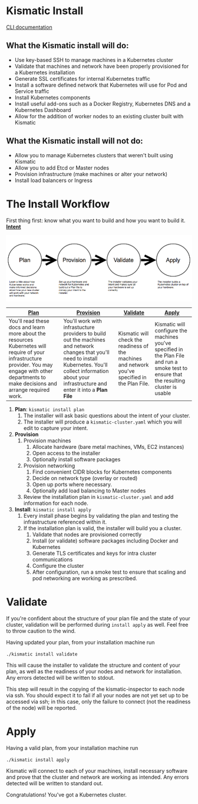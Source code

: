 # Kismatic Install

[CLI documentation](../cli-docs)

## What the Kismatic install will do:

* Use key-based SSH to manage machines in a Kubernetes cluster
* Validate that machines and network have been properly provisioned for a Kubernetes installation
* Generate SSL certificates for internal Kubernetes traffic
* Install a software defined network that Kubernetes will use for Pod and Service traffic
* Install Kubernetes components
* Install useful add-ons such as a Docker Registry, Kubernetes DNS and a Kubernetes Dashboard
* Allow for the addition of worker nodes to an existing cluster built with Kismatic

## What the Kismatic install will **not** do:

* Allow you to manage Kubernetes clusters that weren't built using Kismatic
* Allow you to add Etcd or Master nodes
* Provision infrastructure (make machines or alter your network)
* Install load balancers or Ingress

# The Install Workflow

First thing first: know what you want to build and how you want to build it.
**[Intent](INTENT.md)**

![High-level workflow](installer-workflow.png)

| [Plan](PLAN.md) | [Provision](PROVISION.md) | [Validate](#validate) | [Apply](#apply) |
| --- | --- | --- | --- |
| You'll read these docs and learn more about the resources Kubernetes will require of your infrastructure provider. You may engage with other departments to make decisions and arrange required work. | You'll work with infrastucture providers to build out the machines and network changes that you'll need to install Kubernetes. You'll collect information about your infrastructure and enter it into a **Plan File** | Kismatic will check the readiness of the machines and network you've specified in the Plan File. | Kismatic will configure the machines you've specified in the Plan File and run a smoke test to ensure that the resulting cluster is usable |

1. **Plan**: `kismatic install plan`
   1. The installer will ask basic questions about the intent of your cluster.
   2. The installer will produce a `kismatic-cluster.yaml` which you will edit to capture your intent.
2. **Provision**
   1. Provision machines
      1. Allocate hardware (bare metal machines, VMs, EC2 instances)
      2. Open access to the installer
      3. Optionally install software packages
   2. Provision networking
      1. Find convenient CIDR blocks for Kubernetes components
      2. Decide on network type (overlay or routed)
      3. Open up ports where necessary.
      4. Optionally add load balancing to Master nodes
   3. Review the installation plan in `kismatic-cluster.yaml` and add information for each node.
3. **Install**: `kismatic install apply`
   1. Every install phase begins by validating the plan and testing the infrastructure referenced within it.
   2. If the installation plan is valid, the installer will build you a cluster.
      1. Validate that nodes are provisioned correctly
      2. Install (or validate) software packages including Docker and Kubernetes
      3. Generate TLS certificates and keys for intra cluster communications
      4. Configure the cluster
      5. After configuration, run a smoke test to ensure that scaling and pod networking are working as prescribed.

# <a name="validate"></a>Validate

If you're confident about the structure of your plan file and the state of your cluster, validation will be performed during `install apply` as well. Feel free to throw caution to the wind.

Having updated your plan, from your installation machine run

`./kismatic install validate`

This will cause the installer to validate the structure and content of your plan, as well as the readiness of your nodes and network for installation.  Any errors detected will be written to stdout.

This step will result in the copying of the kismatic-inspector to each node via ssh. You should expect it to fail if all your nodes are not yet set up to be accessed via ssh; in this case, only the failure to connect (not the readiness of the node) will be reported.


# <a name="apply"></a>Apply

Having a valid plan, from your installation machine run

`./kismatic install apply`

Kismatic will connect to each of your machines, install necessary software and prove that the cluster and network are working as intended. Any errors detected will be written to standard out.

Congratulations! You've got a Kubernetes cluster.
